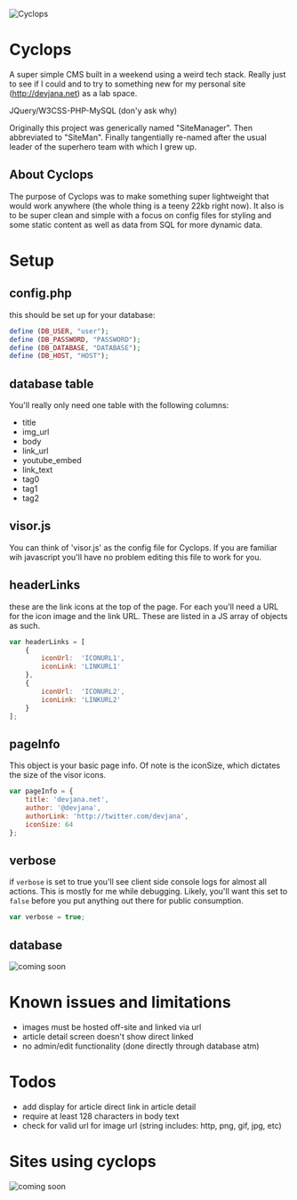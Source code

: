 
![Cyclops](http://static.srcdn.com/wp-content/uploads/cyclops-x-man.jpg)

Cyclops
=======

A super simple CMS built in a weekend using a weird tech stack. Really just to see if I could and to try to something new for my personal site (http://devjana.net) as a lab space.

JQuery/W3CSS-PHP-MySQL (don'y ask why)

Originally this project was generically named "SiteManager". Then abbreviated to "SiteMan". Finally tangentially re-named after the usual leader of the superhero team with which I grew up.

About Cyclops
-------------
The purpose of Cyclops was to make something super lightweight that would work anywhere (the whole thing is a teeny 22kb right now). It also is to be super clean and simple with a focus on config files for styling and some static content as well as data from SQL for more dynamic data.

Setup
=====
config.php
----------
this should be set up for your database:

``` php
define (DB_USER, "user");
define (DB_PASSWORD, "PASSWORD");
define (DB_DATABASE, "DATABASE");
define (DB_HOST, "HOST");
```

database table
--------------
You'll really only need one table with the following columns:
* title
* img_url
* body
* link_url
* youtube_embed
* link_text
* tag0
* tag1
* tag2

visor.js
--------
You can think of 'visor.js' as the config file for Cyclops. If you are familiar wih javascript you'll have no problem editing this file to work for you.

headerLinks
------------
these are the link icons at the top of the page. For each you'll need a URL for the icon image and the link URL. These are listed in a JS array of objects as such.

```javascript
var headerLinks = [
    {
        iconUrl:  'ICONURL1',
        iconLink: 'LINKURL1'
    },
    {
        iconUrl:  'ICONURL2',
        iconLink: 'LINKURL2'
    }
];
```

pageInfo
--------
This object is your basic page info. Of note is the iconSize, which dictates the size of the visor icons.

```javascript
var pageInfo = {
    title: 'devjana.net',
    author: '@devjana',
    authorLink: 'http://twitter.com/devjana',
    iconSize: 64
};
```

verbose
-------
if ```verbose``` is set to true you'll see client side console logs for almost all actions. This is mostly for me while debugging. Likely, you'll want this set to ```false``` before you put anything out there for public consumption.

```javascript
var verbose = true;
```

database
--------
![coming soon](http://i0.kym-cdn.com/photos/images/facebook/000/117/012/tumblr_lj57goZvBh1qdjdp1o1_500.jpg)

Known issues and limitations
=============================
* images must be hosted off-site and linked via url
* article detail screen doesn't show direct linked
* no admin/edit functionality (done directly through database atm)

Todos
=====
* add display for article direct link in article detail
* require at least 128 characters in body text
* check for valid url for image url (string includes: http, png, gif, jpg, etc)

Sites using cyclops
===================
![coming soon](http://i0.kym-cdn.com/photos/images/facebook/000/117/012/tumblr_lj57goZvBh1qdjdp1o1_500.jpg)
